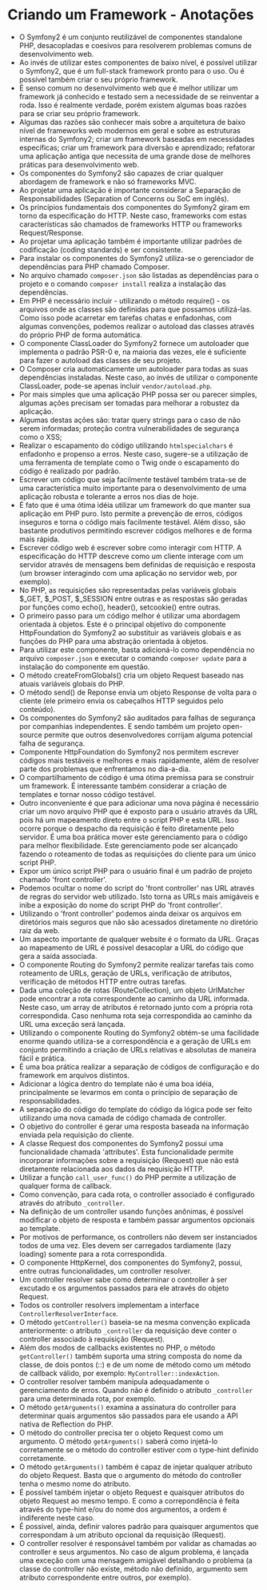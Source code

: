 Criando um Framework - Anotações
================================

* O Symfony2 é um conjunto reutilizável de componentes standalone PHP, desacopladas e coesivos para resolverem problemas comuns de desenvolvimento web.
* Ao invés de utilizar estes componentes de baixo nível, é possível utilizar o Symfony2, que é um full-stack framework pronto para o uso. Ou é possível também criar o seu próprio framework.
* É senso comum no desenvolvimento web que é melhor utilizar um framework já conhecido e testado sem a necessidade de se reinventar a roda. Isso é realmente verdade, porém existem algumas boas razões para se criar seu próprio framework.
* Algumas das razões são conhecer mais sobre a arquitetura de baixo nível de frameworks web modernos em geral e sobre as estruturas internas do Symfony2; criar um framework baseadas em necessidades específicas; criar um framework para diversão e aprendizado; refatorar uma aplicação antiga que necessita de uma grande dose de melhores práticas para desenvolvimento web.
* Os componentes do Symfony2 são capazes de criar qualquer abordagem de framework e não só frameworks MVC.
* Ao projetar uma aplicação é importante considerar a Separação de Responsabilidades (Separation of Concerns ou SoC em inglês).
* Os princípios fundamentais dos componentes do Symfony2 giram em torno da especificação do HTTP. Neste caso, frameworks com estas características são chamados de frameworks HTTP ou frameworks Request/Response.
* Ao projetar uma aplicação também é importante utilizar padrões de codificação (coding standards) e ser consistente.
* Para instalar os componentes do Symfony2 utiliza-se o gerenciador de dependências para PHP chamado Composer.
* No arquivo chamado `composer.json` são listadas as dependências para o projeto e o comando `composer install` realiza a instalação das dependências.
* Em PHP é necessário incluir - utilizando o método require() - os arquivos onde as classes são definidas para que possamos utilizá-las. Como isso pode acarretar em tarefas chatas e enfadonhas, com algumas convenções, podemos realizar o autoload das classes através do próprio PHP de forma automática.
* O componente ClassLoader do Symfony2 fornece um autoloader que implementa o padrão PSR-0 e, na maioria das vezes, ele é suficiente para fazer o autoload das classes de seu projeto.
* O Composer cria automaticamente um autoloader para todas as suas dependências instaladas. Neste caso, ao invés de utilizar o componente ClassLoader, pode-se apenas incluir `vendor/autoload.php`.
* Por mais simples que uma aplicação PHP possa ser ou parecer simples, algumas ações precisam ser tomadas para melhorar a robustez da aplicação.
* Algumas destas ações são: tratar query strings para o caso de não serem informadas; proteção contra vulnerabilidades de segurança como o XSS;
* Realizar o escapamento do código utilizando `htmlspecialchars` é enfadonho e propenso a erros. Neste caso, sugere-se a utilização de uma ferramenta de template como o Twig onde o escapamento do código é realizado por padrão.
* Escrever um código que seja facilmente testável também trata-se de uma característica muito importante para o desenvolvimento de uma aplicação robusta e tolerante a erros nos dias de hoje.
* É fato que é uma ótima idéia utilizar um framework do que manter sua aplicação em PHP puro. Isto permite a prevenção de erros, códigos inseguros e torna o código mais facilmente testável. Além disso, são bastante produtivos permitindo escrever códigos melhores e de forma mais rápida.
* Escrever código web é escrever sobre como interagir com HTTP. A especificação do HTTP descreve como um cliente interage com um servidor através de mensagens bem definidas de requisição e resposta (um browser interagindo com uma aplicação no servidor web, por exemplo).
* No PHP, as requisições são representadas pelas variáveis globais $_GET, $_POST, $_SESSION entre outras e as respostas são geradas por funções como echo(), header(), setcookie() entre outras.
* O primeiro passo para um código melhor é utilizar uma abordagem orientada à objetos. Este é o principal objetivo do componente HttpFoundation do Symfony2 ao substituir as variáveis globais e as funções do PHP para uma abstração orientada à objetos.
* Para utilizar este componente, basta adicioná-lo como dependência no arquivo `composer.json` e executar o comando `composer update` para a instalação do componente em questão.
* O método createFromGlobals() cria um objeto Request baseado nas atuais variáveis globais do PHP.
* O método send() de Reponse envia um objeto Response de volta para o cliente (ele primeiro envia os cabeçalhos HTTP seguidos pelo conteúdo).
* Os componentes do Symfony2 são auditados para falhas de segurança por companhias independentes. E sendo também um projeto open-source permite que outros desenvolvedores corrijam alguma potencial falha de segurança.
* Componente HttpFoundation do Symfony2 nos permitem escrever códigos mais testáveis e melhores e mais rapidamente, além de resolver parte dos problemas que enfrentamos no dia-a-dia.
* O compartilhamento de código é uma ótima premissa para se construir um framework. É interessante também considerar a criação de templates e tornar nosso código testável.
* Outro inconveniente é que para adicionar uma nova página é necessário criar um novo arquivo PHP que é exposto para o usuário através da URL pois há um mapeamento direto entre o script PHP e esta URL. Isso ocorre porque o despacho da requisição é feito diretamente pelo servidor. É uma boa prática mover este gerenciamento para o código para melhor flexibilidade. Este gerenciamento pode ser alcançado fazendo o roteamento de todas as requisições do cliente para um único script PHP.
* Expor um único script PHP para o usuário final é um padrão de projeto chamado 'front controller'.
* Podemos ocultar o nome do script do 'front controller' nas URL através de regras do servidor web utilizado. Isto torna as URLs mais amigáveis e inibe a exposição do nome do script PHP do 'front controller'.
* Utilizando o 'front controller' podemos ainda deixar os arquivos em diretórios mais seguros que não são acessados diretamente no diretório raiz da web.
* Um aspecto importante de qualquer website é o formato da URL. Graças ao mapeamento de URL é possível desacoplar a URL do código que gera a saída associada.
* O componente Routing do Symfony2 permite realizar tarefas tais como roteamento de URLs, geração de URLs, verificação de atributos, verificação de métodos HTTP entre outras tarefas.
* Dada uma coleção de rotas (RouteCollection), um objeto UrlMatcher pode encontrar a rota correspondente ao caminho da URL informada. Neste caso, um array de atributos é retornado junto com a própria rota correspondida. Caso nenhuma rota seja correspondida ao caminho da URL uma exceção será lançada.
* Utilizando o componente Routing do Symfony2 obtém-se uma facilidade enorme quando utiliza-se a correspondência e a geração de URLs em conjunto permitindo a criação de URLs relativas e absolutas de maneira fácil e prática.
* É uma boa prática realizar a separação de códigos de configuração e do framework em arquivos distintos.
* Adicionar a lógica dentro do template não é uma boa idéia, principalmente se levarmos em conta o princípio de separação de responsabilidades.
* A separação do código do template do código da lógica pode ser feito utilizando uma nova camada de código chamada de controller.
* O objetivo do controller é gerar uma resposta baseada na informação enviada pela requisição do cliente.
* A classe Request dos componentes do Symfony2 possui uma funcionalidade chamada 'attributes'. Esta funcionalidade permite incorporar informações sobre a requisição (Request) que não está diretamente relacionada aos dados da requisição HTTP.
* Utilizar a função `call_user_func()` do PHP permite a utilização de qualquer forma de callback.
* Como convenção, para cada rota, o controller associado é configurado através do atributo `_controller`.
* Na definição de um controller usando funções anônimas, é possível modificar o objeto de resposta e também passar argumentos opcionais ao template.
* Por motivos de performance, os controllers não devem ser instanciados todos de uma vez. Eles devem ser carregados tardiamente (lazy loading) somente para a rota correspondida.
* O componente HttpKernel, dos componentes do Symfony2, possui, entre outras funcionalidades, um controller resolver.
* Um controller resolver sabe como determinar o controller à ser excutado e os argumentos passados para ele através do objeto Request.
* Todos os controller resolvers implementam a interface `ControllerResolverInterface`.
* O método `getController()` baseia-se na mesma convenção explicada anteriormente: o atributo `_controller` da requisição deve conter o controller associado à requisição (Request).
* Além dos modos de callbacks existentes no PHP, o método `getController()` também suporta uma string composta do nome da classe, de dois pontos (::) e de um nome de método como um método de callback válido, por exemplo: `MyController::indexAction`.
* O controller resolver também manipula adequadamente o gerenciamento de erros. Quando não é definido o atributo `_controller` para uma determinada rota, por exemplo.
* O método `getArguments()` examina a assinatura do controller para determinar quais argumentos são passados para ele usando a API nativa de Reflection do PHP.
* O método do controller precisa ter o objeto Request como um argumento. O método `getArguments()` saberá como injetá-lo corretamente se o método do controller estiver com o type-hint definido corretamente.
* O método `getArguments()` também é capaz de injetar qualquer atributo do objeto Request. Basta que o argumento do método do controller tenha o mesmo nome do atributo.
* É possível também injetar o objeto Request e quaisquer atributos do objeto Request ao mesmo tempo. E como a correpondência é feita através do type-hint e/ou do nome dos argumentos, a ordem é indiferente neste caso.
* É possível, ainda, definir valores padrão para quaisquer argumentos que correspondam à um atributo opcional da requisição (Request).
* O controller resolver é responsável também por validar as chamadas ao controller e seus argumentos. No caso de algum problema, é lançada uma exceção com uma mensagem amigável detalhando o problema (a classe do controller não existe, método não definido, argumento sem atributo correspondente entre outros, por exemplo).